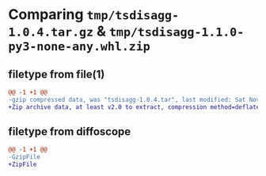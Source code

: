 # Comparing `tmp/tsdisagg-1.0.4.tar.gz` & `tmp/tsdisagg-1.1.0-py3-none-any.whl.zip`

## filetype from file(1)

```diff
@@ -1 +1 @@
-gzip compressed data, was "tsdisagg-1.0.4.tar", last modified: Sat Nov 25 16:17:02 2023, max compression
+Zip archive data, at least v2.0 to extract, compression method=deflate
```

## filetype from diffoscope

```diff
@@ -1 +1 @@
-GzipFile
+ZipFile
```

